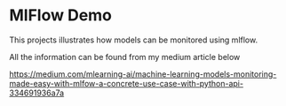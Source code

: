 # MlFlow Demo
This projects illustrates how models can be monitored using mlflow. 

All the information can be found from my medium article below

https://medium.com/mlearning-ai/machine-learning-models-monitoring-made-easy-with-mlfow-a-concrete-use-case-with-python-api-334691936a7a
